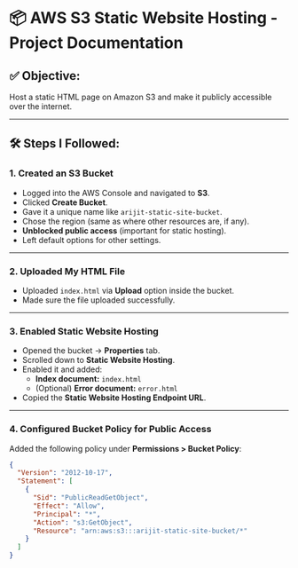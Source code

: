 # 📦 AWS S3 Static Website Hosting - Project Documentation

## ✅ Objective:
Host a static HTML page on Amazon S3 and make it publicly accessible over the internet.

---

## 🛠️ Steps I Followed:

### 1. Created an S3 Bucket
- Logged into the AWS Console and navigated to **S3**.
- Clicked **Create Bucket**.
- Gave it a unique name like `arijit-static-site-bucket`.
- Chose the region (same as where other resources are, if any).
- **Unblocked public access** (important for static hosting).
- Left default options for other settings.

---

### 2. Uploaded My HTML File
- Uploaded `index.html` via **Upload** option inside the bucket.
- Made sure the file uploaded successfully.

---

### 3. Enabled Static Website Hosting
- Opened the bucket → **Properties** tab.
- Scrolled down to **Static Website Hosting**.
- Enabled it and added:
  - **Index document:** `index.html`
  - (Optional) **Error document:** `error.html`
- Copied the **Static Website Hosting Endpoint URL**.

---

### 4. Configured Bucket Policy for Public Access

Added the following policy under **Permissions > Bucket Policy**:

```json
{
  "Version": "2012-10-17",
  "Statement": [
    {
      "Sid": "PublicReadGetObject",
      "Effect": "Allow",
      "Principal": "*",
      "Action": "s3:GetObject",
      "Resource": "arn:aws:s3:::arijit-static-site-bucket/*"
    }
  ]
}
